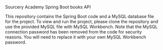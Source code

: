 Sourcery Academy Spring Boot books API

This repository contains the Spring Boot code and a MySQL database file for the project. To view and run the project, please clone the repository and use the provided MySQL file with MySQL Workbench. Note that the MySQL connection password has been removed from the code for security reasons. You will need to replace it with your own MySQL Workbench password.

